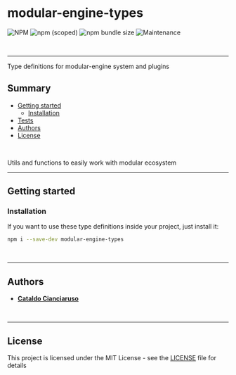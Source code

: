 # modular-engine-types

![NPM](https://img.shields.io/npm/l/modular-engine-types?label=License&style=for-the-badge)
![npm (scoped)](https://img.shields.io/npm/v/modular-engine-types?color=orange%20&label=Latest%20version&style=for-the-badge&logo=npm)
![npm bundle size](https://img.shields.io/bundlephobia/min/modular-engine-types?label=Package%20size&style=for-the-badge)
![Maintenance](https://img.shields.io/maintenance/yes/2025?label=Maintained&style=for-the-badge)

<br>

---

Type definitions for modular-engine system and plugins

## Summary

- [Getting started](#getting-started)
  - [Installation](#installation)
- [Tests](#tests)
- [Authors](#authors)
- [License](#license)

<br>

Utils and functions to easily work with modular ecosystem

---

## Getting started

### Installation

If you want to use these type definitions inside your project, just install it:

```sh
npm i --save-dev modular-engine-types
```

<br>

---

## Authors

- [**Cataldo Cianciaruso**](https://github.com/CianciarusoCataldo)

<br>

---

## License

This project is licensed under the MIT License - see the [LICENSE](LICENSE) file for details
